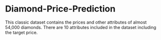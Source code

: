 # Diamond-Price-Prediction
This classic dataset contains the prices and other attributes of almost 54,000 diamonds. There are 10 attributes included in the dataset including the target price.

